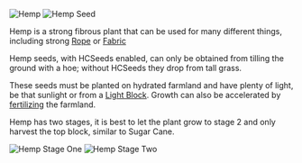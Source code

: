 ![Hemp](item:betterwithmods:material@2)
![Hemp Seed](block:betterwithmods:hemp)

Hemp is a strong fibrous plant that can be used for many different things, including strong [Rope](../items/rope.md) or [Fabric](../items/fabric.md)

Hemp seeds, with HCSeeds enabled, can only be obtained from tilling the ground with a hoe; without HCSeeds they drop from tall grass.

These seeds must be planted on hydrated farmland and have plenty of light, be that sunlight or from a [Light Block](light.md).
Growth can also be accelerated by [fertilizing](fertile_farmland.md) the farmland.

Hemp has two stages, it is best to let the plant grow to stage 2 and only harvest the top block, similar to Sugar Cane.

![Hemp Stage One](betterwithmods:hemp-stage-1.png)
![Hemp Stage Two](betterwithmods:hemp-stage-2.png)

